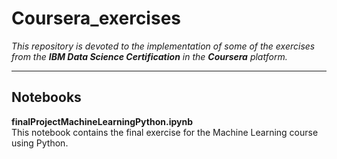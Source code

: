 # Coursera_exercises

*This repository is devoted to the implementation of some of the exercises from the **IBM Data Science Certification** in the **Coursera** platform.*

____

## Notebooks

**finalProjectMachineLearningPython.ipynb**</br>
This notebook contains the final exercise for the Machine Learning course using Python.
